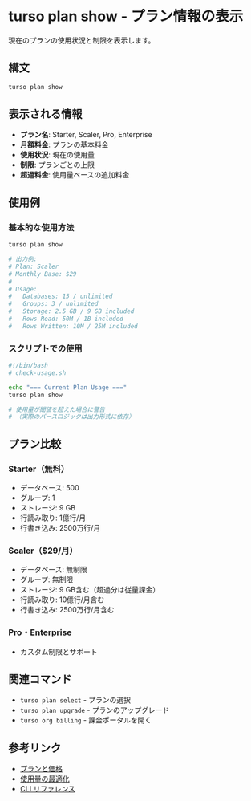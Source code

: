# turso plan show - プラン情報の表示

現在のプランの使用状況と制限を表示します。

## 構文

```bash
turso plan show
```

## 表示される情報

- **プラン名**: Starter, Scaler, Pro, Enterprise
- **月額料金**: プランの基本料金
- **使用状況**: 現在の使用量
- **制限**: プランごとの上限
- **超過料金**: 使用量ベースの追加料金

## 使用例

### 基本的な使用方法

```bash
turso plan show

# 出力例:
# Plan: Scaler
# Monthly Base: $29
#
# Usage:
#   Databases: 15 / unlimited
#   Groups: 3 / unlimited
#   Storage: 2.5 GB / 9 GB included
#   Rows Read: 50M / 1B included
#   Rows Written: 10M / 25M included
```

### スクリプトでの使用

```bash
#!/bin/bash
# check-usage.sh

echo "=== Current Plan Usage ==="
turso plan show

# 使用量が閾値を超えた場合に警告
# （実際のパースロジックは出力形式に依存）
```

## プラン比較

### Starter（無料）
- データベース: 500
- グループ: 1
- ストレージ: 9 GB
- 行読み取り: 1億行/月
- 行書き込み: 2500万行/月

### Scaler（$29/月）
- データベース: 無制限
- グループ: 無制限
- ストレージ: 9 GB含む（超過分は従量課金）
- 行読み取り: 10億行/月含む
- 行書き込み: 2500万行/月含む

### Pro・Enterprise
- カスタム制限とサポート

## 関連コマンド

- `turso plan select` - プランの選択
- `turso plan upgrade` - プランのアップグレード
- `turso org billing` - 課金ポータルを開く

## 参考リンク

- [プランと価格](../../help/pricing.md)
- [使用量の最適化](../../help/usage-optimization.md)
- [CLI リファレンス](../README.md)
